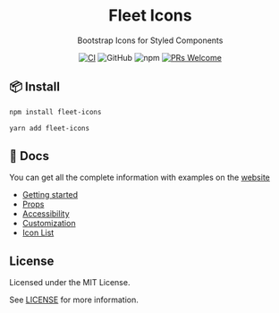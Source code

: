 <h1 align="center">Fleet Icons</h1>

<div align="center">

  Bootstrap Icons for Styled Components

  [![CI](https://github.com/daacdev/fleet-icons/actions/workflows/ci.yml/badge.svg)](https://github.com/daacdev/fleet-icons/actions/workflows/ci.yml)
  ![GitHub](https://img.shields.io/github/license/daacdev/fleet-icons)
  ![npm](https://img.shields.io/npm/v/fleet-icons)
  [![PRs Welcome](https://img.shields.io/badge/PRs-welcome-brightgreen.svg?style=flat-square)](http://makeapullrequest.com)

</div>

## 📦 Install

```bash
npm install fleet-icons
```

```bash
yarn add fleet-icons
```

## 📑 Docs

You can get all the complete information with examples on the [website](https://daacdev.github.io/fleet-icons/)

* [Getting started](https://daacdev.github.io/fleet-icons/getting-started/installation)
* [Props](https://daacdev.github.io/fleet-icons/props)
* [Accessibility](https://daacdev.github.io/fleet-icons/accessibility)
* [Customization](https://daacdev.github.io/fleet-icons/customization)
* [Icon List](https://daacdev.github.io/fleet-icons/list-icons)

## License

Licensed under the MIT License.

See [LICENSE](./LICENSE) for more information.